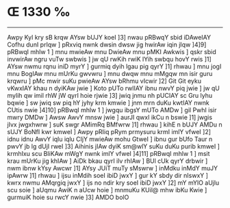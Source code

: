 # Œ 1330 ‰
---
Awpy Kyl kry sB krqw AYsw bUJY koeI ]3] nwau pRBwqY sbid iDAweIAY
Cofhu dunI prIqw ] pRxviq nwnk dwsin dwsw jig hwirAw iqin jIqw
]4]9] pRBwqI mhlw 1 ] mnu mwieAw mnu DwieAw mnu pMKI Awkwis ]
qskr sbid invwirAw ngru vuTw swbwis ] jw qU rwKih rwiK lYih swbqu
hovY rwis ]1] AYsw nwmu rqnu iniD myrY ] gurmiq dyih lgau pig qyrY ]1]
rhwau ] mnu jogI mnu BogIAw mnu mUrKu gwvwru ] mnu dwqw mnu mMgqw mn
isir guru krqwru ] pMc mwir suKu pwieAw AYsw bRhmu vIcwir ]2] Git Git
eyku vKwxIAY khau n dyiKAw jwie ] Koto pUTo rwlIAY ibnu nwvY piq jwie ]
jw qU mylih qw imil rhW jW qyrI hoie rjwie ]3] jwiq jnmu nh pUCIAY
sc Gru lyhu bqwie ] sw jwiq sw piq hY jyhy krm kmwie ] jnm mrn duKu
kwtIAY nwnk CUtis nwie ]4]10] pRBwqI mhlw 1 ] jwgqu ibgsY mUTo
AMDw ] gil PwhI isir mwry DMDw ] Awsw AwvY mnsw jwie ] aurJI qwxI
ikCu n bswie ]1] jwgis jIvx jwgxhwrw ] suK swgr AMimRq BMfwrw
]1] rhwau ] kihE n bUJY AMDu n sUJY BoNfI kwr kmweI ] Awpy pRIiq pRym
prmysuru krmI imlY vfweI ]2] idnu idnu AwvY iqlu iqlu CIjY mwieAw mohu
GtweI ] ibnu gur bUfo Taur n pwvY jb lg dUjI rweI ]3] Aihinis jIAw
dyiK sm@wlY suKu duKu purib kmweI ] krmhIxu scu BIiKAw mWgY nwnk imlY
vfweI ]4]11] pRBwqI mhlw 1 ] msit krau mUrKu jig khIAw ] AiDk
bkau qyrI ilv rhIAw ] BUl cUk qyrY drbwir ] nwm ibnw kYsy Awcwr ]1]
AYsy JUiT muTy sMswrw ] inMdku inMdY muJY ipAwrw ]1] rhwau ] ijsu inMdih
soeI ibiD jwxY ] gur kY sbdy dir nIswxY ] kwrx nwmu AMqrgiq jwxY ]
ijs no ndir kry soeI ibiD jwxY ]2] mY mYlO aUjlu scu soie ] aUqmu AwiK
n aUcw hoie ] mnmuKu KUil@ mhw ibKu Kwie ] gurmuiK hoie su rwcY nwie ]3]
AMDO bolO
####
